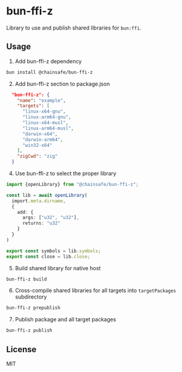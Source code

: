 # bun-ffi-z

Library to use and publish shared libraries for `bun:ffi`.

## Usage

1. Add bun-ffi-z dependency

```bash
bun install @chainsafe/bun-ffi-z
```

2. Add bun-ffi-z section to package.json

```json
  "bun-ffi-z": {
    "name": "example",
    "targets": [
      "linux-x64-gnu",
      "linux-arm64-gnu",
      "linux-x64-musl",
      "linux-arm64-musl",
      "darwin-x64",
      "darwin-arm64",
      "win32-x64"
    ],
    "zigCwd": "zig"
  }
```

4. Use bun-ffi-z to select the proper library

```ts
import {openLibrary} from "@chainsafe/bun-ffi-z";

const lib = await openLibrary(
  import.meta.dirname,
  {
    add: {
      args: ["u32", "u32"],
      returns: "u32"
    }
  }
)

export const symbols = lib.symbols;
export const close = lib.close;
```

5. Build shared library for native host
```bash
bun-ffi-z build
```

6. Cross-compile shared libraries for all targets into `targetPackages` subdirectory

```bash
bun-ffi-z prepublish
```

7. Publish package and all target packages

```bash
bun-ffi-z publish
```

## License

MIT
